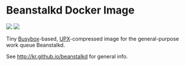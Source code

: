 # Beanstalkd Docker Image

[![](https://images.microbadger.com/badges/image/nevstokes/beanstalkd.svg)](https://microbadger.com/images/nevstokes/beanstalkd "Get your own image badge on microbadger.com") [![](https://images.microbadger.com/badges/commit/nevstokes/beanstalkd.svg)](https://microbadger.com/images/nevstokes/beanstalkd "Get your own commit badge on microbadger.com")

Tiny [Busybox](https://www.busybox.net)-based, [UPX](https://upx.github.io)-compressed image for the general-purpose work queue Beanstalkd.

See http://kr.github.io/beanstalkd for general info.
